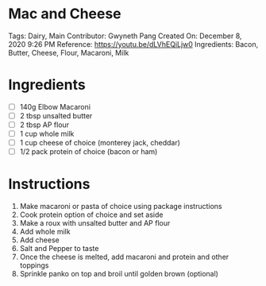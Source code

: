 # Mac and Cheese

Tags: Dairy, Main
Contributor: Gwyneth Pang
Created On: December 8, 2020 9:26 PM
Reference: https://youtu.be/dLVhEQiLjw0
Ingredients: Bacon, Butter, Cheese, Flour, Macaroni, Milk

# Ingredients

- [ ]  140g Elbow Macaroni
- [ ]  2 tbsp unsalted butter
- [ ]  2 tbsp AP flour
- [ ]  1 cup whole milk
- [ ]  1 cup cheese of choice (monterey jack, cheddar)
- [ ]  1/2 pack protein of choice (bacon or ham)

# Instructions

1. Make macaroni or pasta of choice using package instructions
2. Cook protein option of choice and set aside
3. Make a roux with unsalted butter and AP flour
4. Add whole milk
5. Add cheese
6. Salt and Pepper to taste
7. Once the cheese is melted, add macaroni and protein and other toppings
8. Sprinkle panko on top and broil until golden brown (optional)
